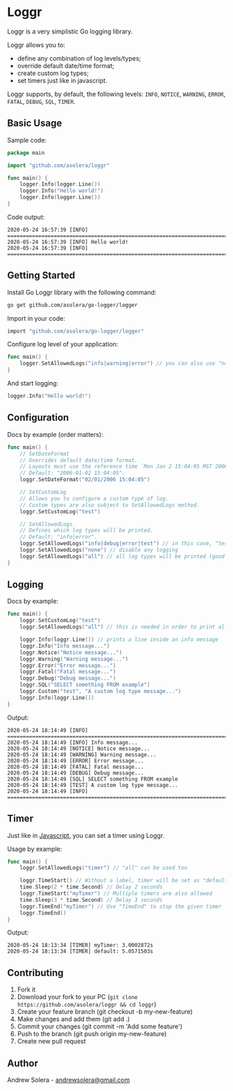 # Loggr

Loggr is a very simplistic Go logging library.

Loggr allows you to:
- define any combination of log levels/types;
- override default date/time format;
- create custom log types;
- set timers just like in javascript.

Loggr supports, by default, the following levels: `INFO`, `NOTICE`, `WARNING`, `ERROR`, `FATAL`, `DEBUG`, `SQL`, `TIMER`.

## Basic Usage

Sample code:
```go
package main

import "github.com/asolera/loggr"

func main() {
	logger.Info(logger.Line())
	logger.Info("Hello world!")
	logger.Info(logger.Line())
}
```

Code output:
```
2020-05-24 16:57:39 [INFO] ================================================================================
2020-05-24 16:57:39 [INFO] Hello world!
2020-05-24 16:57:39 [INFO] ================================================================================
```

## Getting Started

Install Go Loggr library with the following command:

```sh
go get github.com/asolera/go-logger/logger
```

Import in your code:

```sh
import "github.com/asolera/go-logger/logger"
```

Configure log level of your application:

```go
func main() {
	logger.SetAllowedLogs("info|warning|error") // you can also use "none" and "all"
}
```

And start logging:

```go
logger.Info("Hello world!")
```

## Configuration

Docs by example (order matters):

```go
func main() {
	// SetDateFormat
	// Overrides default date/time format.
	// Layouts must use the reference time `Mon Jan 2 15:04:05 MST 2006` according to the official documentation.
	// Default: "2006-01-02 15:04:05".
	loggr.SetDateFormat("02/01/2006 15:04:05") 

	// SetCustomLog
	// Allows you to configure a custom type of log.
	// Custom types are also subject to SetAllowedLogs method.
	loggr.SetCustomLog("test")

	// SetAllowedLogs
	// Defines which log types will be printed.
	// Default: "info|error".
	loggr.SetAllowedLogs("info|debug|error|test") // in this case, "test" is a custom type
	loggr.SetAllowedLogs("none") // disable any logging
	loggr.SetAllowedLogs("all") // all log types will be printed (good for dev environment)
}
```

## Logging

Docs by example:

```go
func main() {
	loggr.SetCustomLog("test")
	loggr.SetAllowedLogs("all") // this is needed in order to print all the messages below

	loggr.Info(loggr.Line()) // prints a line inside an info message
	loggr.Info("Info message...")
	loggr.Notice("Notice message...")
	loggr.Warning("Warning message...")
	loggr.Error("Error message...")
	loggr.Fatal("Fatal message...")
	loggr.Debug("Debug message...")
	loggr.SQL("SELECT something FROM example")
	loggr.Custom("test", "A custom log type message...")
	loggr.Info(loggr.Line())
}
```

Output:
```
2020-05-24 18:14:49 [INFO] ================================================================================
2020-05-24 18:14:49 [INFO] Info message...
2020-05-24 18:14:49 [NOTICE] Notice message...
2020-05-24 18:14:49 [WARNING] Warning message...
2020-05-24 18:14:49 [ERROR] Error message...
2020-05-24 18:14:49 [FATAL] Fatal message...
2020-05-24 18:14:49 [DEBUG] Debug message...
2020-05-24 18:14:49 [SQL] SELECT something FROM example
2020-05-24 18:14:49 [TEST] A custom log type message...
2020-05-24 18:14:49 [INFO] ================================================================================
```

## Timer

Just like in [Javascript](https://www.w3schools.com/jsref/met_console_time.asp), you can set a timer using Loggr.

Usage by example:

```go
func main() {
	loggr.SetAllowedLogs("timer") // "all" can be used too

	loggr.TimeStart() // Without a label, timer will be set as "default" label
	time.Sleep(2 * time.Second) // Delay 2 seconds
	loggr.TimeStart("myTimer") // Multiple timers are also allowed
	time.Sleep(3 * time.Second) // Delay 3 seconds
	loggr.TimeEnd("myTimer") // Use "TimeEnd" to stop the given timer
	loggr.TimeEnd()
}
```

Output:
```
2020-05-24 18:13:34 [TIMER] myTimer: 3.0002872s
2020-05-24 18:13:34 [TIMER] default: 5.0571503s
```

## Contributing

1. Fork it
1. Download your fork to your PC (`git clone https://github.com/asolera/loggr && cd loggr`)
1. Create your feature branch (git checkout -b my-new-feature)
1. Make changes and add them (git add .)
1. Commit your changes (git commit -m 'Add some feature')
1. Push to the branch (git push origin my-new-feature)
1. Create new pull request

## Author

Andrew Solera - andrewsolera@gmail.com